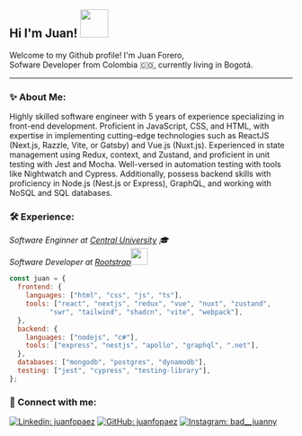 ## Hi I'm Juan!  <img src="https://media.giphy.com/media/mGcNjsfWAjY5AEZNw6/giphy.gif" width="50">
Welcome to my Github profile!
I'm Juan Forero,
<br/>
Sofware Developer from Colombia 🇨🇴, currently living in Bogotá.
<hr/>

### ✨ About Me:
<p>Highly skilled software engineer with 5 years of experience specializing in front-end development. Proficient in JavaScript, CSS, and HTML, with expertise in implementing cutting-edge technologies such as ReactJS (Next.js, Razzle, Vite, or Gatsby) and Vue.js (Nuxt.js). Experienced in state management using Redux, context, and Zustand, and proficient in unit testing with Jest and Mocha.
Well-versed in automation testing with tools like Nightwatch and Cypress.
Additionally, possess backend skills with proficiency in Node.js (Nest.js or Express), GraphQL, and working with NoSQL and SQL databases.</p>

### 🛠️ Experience:
<p><em>Software Enginner at <a href="https://www.ucentral.edu.co/">Central University</a> 🎓
</br>
Software Developer at <a href="https://www.rootstrap.com/">Rootstrap</a><img src="https://media.giphy.com/media/WUlplcMpOCEmTGBtBW/giphy.gif" width="30"> 
</em></p>

```javascript
const juan = {
  frontend: {
    languages: ["html", "css", "js", "ts"],
    tools: ["react", "nextjs", "redux", "vue", "nuxt", "zustand",
          "swr", "tailwind", "shadcn", "vite", "webpack"],
  },
  backend: {
    languages: ["nodejs", "c#"],
    tools: ["express", "nestjs", "apollo", "graphql", ".net"],
  },
  databases: ["mongodb", "postgres", "dynamodb"],
  testing: ["jest", "cypress", "testing-library"],
};
```

### 🤝 Connect with me:
[![Linkedin: juanfopaez](https://img.shields.io/badge/-juanfopaez-blue?style=flat-square&logo=Linkedin&logoColor=white&link=https://www.linkedin.com/in/juanfopaez/)](https://www.linkedin.com/in/juanfopaez/)
[![GitHub: juanfopaez](https://img.shields.io/github/followers/juanfopaez?label=follow&style=social)](https://github.com/juanfopaez)
[![Instagram: bad__juanny](https://img.shields.io/badge/-bad__juanny-purple?style=flat&logo=instagram&logoColor=white&link=https://www.instagram.com/bad__juanny/)](https://www.instagram.com/bad__juanny/)
